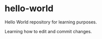 # hello-world
Hello World repository for learning purposes.

Learning how to edit and commit changes.
